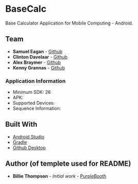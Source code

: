 # BaseCalc

Base Calculator Application for Mobile Computing - Android.


## Team

* **Samuel Eagan** - [Github](https://github.com/samueleagan)
* **Clinton Davelaar** - [Github](https://github.com/Echtniet)
* **Alex Braymer** - [Github](https://github.com/kiyuzi)
* **Kenny Grannas** - [Github](https://github.com/Ace0320)


### Application Information

* Minimum SDK: 26
* APK: 
* Supported Devices:
* Sequence Information:


## Built With

* [Android Studio](https://developer.android.com/studio)
* [Gradle](https://gradle.org/)
* [Github Desktop](https://desktop.github.com/)

## Author (of templete used for README)

* **Billie Thompson** - *Initial work* - [PurpleBooth](https://github.com/PurpleBooth)
